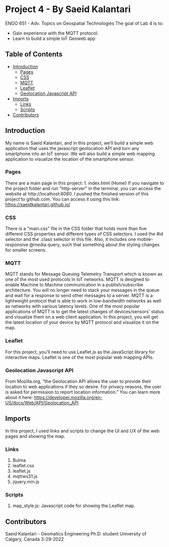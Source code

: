 # Project 4 - By Saeid Kalantari

ENGO 651 - Adv. Topics on Geospatial Technologies
The goal of Lab 4 is to:
* Gain experience with the MQTT protocol.
* Learn to build a simple IoT Geoweb app

## Table of Contents

   * [Introduction](#introduction)
      * [Pages](#pages)
      * [CSS](#css)
      * [MQTT](#MQTT)
      * [Leaflet](#Leaflet)
      * [Geolocation Javascript API](#GeolocationJavascriptAPI)
   * [Imports](#Imports)
      * [Links](#links)
      * [Scripts](#Scripts)
   * [Contributors](#contributors)



## Introduction
My name is Saeid Kalantari, and in this project, we’ll build a simple web application that uses the javascript geolocation API and turn any smartphone into an IoT sensor. We will also build a simple web mapping application to visualize the location of the smartphone sensor.
### Pages
There are a main page in this project: 1. index.html (Home)
If you navigate to the project folder and run "http-server" in the terminal, you can access the website at http://localhost:8080. I pushed the finished version of this project to github.com. You can access it using this link: https://saeidkalantari.github.io/

### CSS
There is a "main.css" file in the CSS folder that holds more than five different CSS properties and different types of CSS selectors. I used the #id selector and the .class selector in this file. Also, it includes one mobile-responsive @media query, such that something about the styling changes for smaller screens.
### MQTT
MQTT stands for Message Queuing Telemetry Transport which is known as one of the most used protocols in IoT networks. MQTT is designed to enable Machine to Machine communication in a publish/subscribe architecture. You will no longer need to stack your messages in the queue and wait for a response to send other messages to a server. MQTT is a lightweight protocol that is able to work in low-bandwidth networks as well as networks with various latency levels. One of the most popular applications of MQTT is to get the latest changes of devices/sensors' status and visualize them on a web client application. In this project, you will get the latest location of your device by MQTT protocol and visualize it on the map.
### Leaflet
For this project, you’ll need to use Leaflet.js as the JavaScript library for interactive maps. Leaflet is one of the most popular web mapping APIs.
### Geolocation Javascript API
From Mozilla.org, “the Geolocation API allows the user to provide their location to web applications if they so desire. For privacy reasons, the user is asked for permission to report location information.” You can learn more about it here: https://developer.mozilla.org/en-US/docs/Web/API/Geolocation_API


## Imports
In this project, I used links and scripts to change the UI and UX of the web pages and showing the map.
### Links
1. Bulma
2. leaflet.css
3. leaflet.js
4. mqttws31.js
5. jquery.min.js
### Scripts
1. map_style.js: Javascript code for showing the Leaflet map.

## Contributors
Saeid Kalantari - Geomatics Engineering Ph.D. student University of Calgary, Canada 3-29-2022

